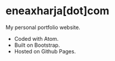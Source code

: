 # eneaxharja[dot]com

My personal portfolio website.

- Coded with Atom. 
- Built on Bootstrap. 
- Hosted on Github Pages.
